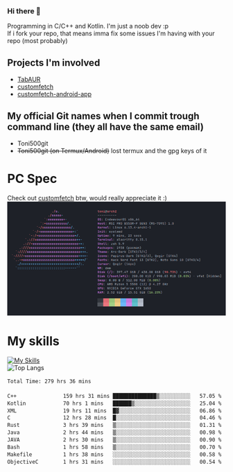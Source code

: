 ### Hi there 👋

Programming in C/C++ and Kotlin. I'm just a noob dev :p\
If i fork your repo, that means imma fix some issues I'm having with your repo (most probably)

## Projects I'm involved
 - [TabAUR](https://github.com/BurntRanch/TabAUR)
 - [customfetch](https://github.com/Toni500github/customfetch)
 - [customfetch-android-app](https://github.com/Toni500github/customfetch-android-app)

## My official Git names when I commit trough command line (they all have the same email)
* Toni500git
* ~~Toni500git (on Termux/Android)~~ lost termux and the gpg keys of it

# PC Spec
Check out [customfetch](https://github.com/Toni500github/customfetch) btw, would really appreciate it :)
![screenshot.png](https://github.com/Toni500github/customfetch/raw/main/screenshot.png)

# My skills
[![My Skills](https://skillicons.dev/icons?i=cpp,bash,kotlin,androidstudio,arch,linux&theme=light)](https://skillicons.dev)\
![Top Langs](https://github-readme-stats.vercel.app/api/top-langs/?username=Toni500github&layout=compact)

<!--START_SECTION:waka-->

```txt
Total Time: 279 hrs 36 mins

C++               159 hrs 31 mins ██████████████▒░░░░░░░░░░   57.05 %
Kotlin            70 hrs 1 mins   ██████▒░░░░░░░░░░░░░░░░░░   25.04 %
XML               19 hrs 11 mins  █▓░░░░░░░░░░░░░░░░░░░░░░░   06.86 %
C                 12 hrs 28 mins  █░░░░░░░░░░░░░░░░░░░░░░░░   04.46 %
Rust              3 hrs 39 mins   ▒░░░░░░░░░░░░░░░░░░░░░░░░   01.31 %
Java              2 hrs 44 mins   ▒░░░░░░░░░░░░░░░░░░░░░░░░   00.98 %
JAVA              2 hrs 30 mins   ▒░░░░░░░░░░░░░░░░░░░░░░░░   00.90 %
Bash              1 hrs 58 mins   ▒░░░░░░░░░░░░░░░░░░░░░░░░   00.70 %
Makefile          1 hrs 38 mins   ░░░░░░░░░░░░░░░░░░░░░░░░░   00.58 %
ObjectiveC        1 hrs 31 mins   ░░░░░░░░░░░░░░░░░░░░░░░░░   00.54 %
```

<!--END_SECTION:waka-->
